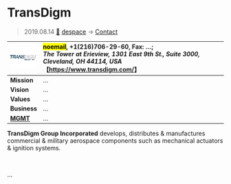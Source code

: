 # TransDigm
> 2019.08.14 [🚀](../../../index/index.md) [despace](../index.md) → [Contact](../contact.md)

|[![](../f/contact/t/transdigm_logo1_thumb.webp)](../f/contact/t/transdigm_logo1.webp)|<mark>noemail</mark>, +1(216)706-29-60, Fax: …;<br> *The Tower at Erieview, 1301 East 9th St., Suite 3000, Cleveland, OH 44114, USA*<br> 【<https://www.transdigm.com/>】|
|:-|:-|
|**Mission**|…|
|**Vision**|…|
|**Values**|…|
|**Business**|…|
|**[MGMT](../mgmt.md)**|…|

**TransDigm Group Incorporated** develops, distributes & manufactures commercial & military aerospace components such as mechanical actuators & ignition systems.


<p style="page-break-after:always"> </p>

…

